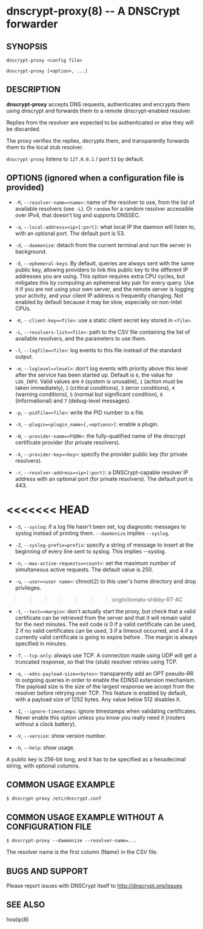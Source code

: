 dnscrypt-proxy(8) -- A DNSCrypt forwarder
=========================================

## SYNOPSIS

`dnscrypt-proxy <config file>`

`dnscrypt-proxy [<option>, ...]`

## DESCRIPTION

**dnscrypt-proxy** accepts DNS requests, authenticates and encrypts
them using dnscrypt and forwards them to a remote dnscrypt-enabled
resolver.

Replies from the resolver are expected to be authenticated or else
they will be discarded.

The proxy verifies the replies, decrypts them, and transparently
forwards them to the local stub resolver.

`dnscrypt-proxy` listens to `127.0.0.1` / port `53` by default.

## OPTIONS (ignored when a configuration file is provided)

  * `-R`, `--resolver-name=<name>`: name of the resolver to use, from
    the list of available resolvers (see `-L`). Or `random` for a random
    resolver accessible over IPv4, that doesn't log and supports DNSSEC.

  * `-a`, `--local-address=<ip>[:port]`: what local IP the daemon will listen
    to, with an optional port. The default port is 53.

  * `-d`, `--daemonize`: detach from the current terminal and run the server
    in background.

  * `-E`, `--ephemeral-keys`: By default, queries are always sent with the
    same public key, allowing providers to link this public key to the
    different IP addresses you are using. This option requires extra
    CPU cycles, but mitigates this by computing an ephemeral key pair for
    every query. Use it if you are not using your own server, and the
    remote server is logging your activity, and your client IP address is
    frequently changing. Not enabled by default because it may be slow,
    especially on non-Intel CPUs.

  * `-K`, `--client-key=<file>`: use a static client secret key stored in
    `<file>`.

  * `-L`, `--resolvers-list=<file>`: path to the CSV file containing
    the list of available resolvers, and the parameters to use them.

  * `-l`, `--logfile=<file>`: log events to this file instead of the
    standard output.

  * `-m`, `--loglevel=<level>`: don't log events with priority above
    this level after the service has been started up. Default is `6`,
    the value for `LOG_INFO`. Valid values are `0` (system is unusable),
    `1` (action must be taken immediately), `2` (critical conditions),
    `3` (error conditions), `4` (warning conditions),
    `5` (normal but significant condition), `6` (informational) and
    `7` (debug-level messages).

  * `-p`, `--pidfile=<file>`: write the PID number to a file.

  * `-X`, `--plugin=<plugin_name>[,<options>]`: enable a plugin.

  * `-N`, `--provider-name=<FQDN>`: the fully-qualified name of the
    dnscrypt certificate provider (for private resolvers).

  * `-k`, `--provider-key=<key>`: specify the provider public key
    (for private resolvers).

  * `-r`, `--resolver-address=<ip>[:port]`: a DNSCrypt-capable resolver IP
    address with an optional port (for private resolvers).
    The default port is 443.

<<<<<<< HEAD
=======
  * `-S`, `--syslog`: if a log file hasn't been set, log diagnostic messages to
    syslog instead of printing them. `--daemonize` implies `--syslog`.

  * `-Z`, `--syslog-prefix=prefix`: specify a string of message to insert at
    the beginning of every line sent to syslog. This implies --syslog.

  * `-n`, `--max-active-requests=<count>`: set the maximum number of
    simultaneous active requests. The default value is 250.

  * `-u`, `--user=<user name>`: chroot(2) to this user's home directory
    and drop privileges.

>>>>>>> origin/tomato-shibby-RT-AC
  * `-t`, `--test=<margin>`: don't actually start the proxy, but check that
    a valid certificate can be retrieved from the server and that it
    will remain valid for the next <margin> minutes. The exit code is 0
    if a valid certificate can be used, 2 if no valid certificates can be used,
    3 if a timeout occurred, and 4 if a currently valid certificate is
    going to expire before <margin>. The margin is always specified in
    minutes.

  * `-T`, `--tcp-only`: always use TCP. A connection made using UDP
    will get a truncated response, so that the (stub) resolver retries using
    TCP.

  * `-e`, `--edns-payload-size=<bytes>`: transparently add an OPT
    pseudo-RR to outgoing queries in order to enable the EDNS0
    extension mechanism. The payload size is the size of the largest
    response we accept from the resolver before retrying over TCP.
    This feature is enabled by default, with a payload size of 1252
    bytes. Any value below 512 disables it.

  * `-I`, `--ignore-timestamps`: ignore timestamps when validating certificates.
    Never enable this option unless you know you really need it (routers without
    a clock battery).

  * `-V`, `--version`: show version number.

  * `-h`, `--help`: show usage.

A public key is 256-bit long, and it has to be specified as a hexadecimal
string, with optional columns.

## COMMON USAGE EXAMPLE

    $ dnscrypt-proxy /etc/dnscrypt.conf

## COMMON USAGE EXAMPLE WITHOUT A CONFIGURATION FILE

    $ dnscrypt-proxy --daemonize --resolver-name=...

The resolver name is the first column (Name) in the CSV file.

## BUGS AND SUPPORT

Please report issues with DNSCrypt itself to http://dnscrypt.org/issues

## SEE ALSO

hostip(8)
